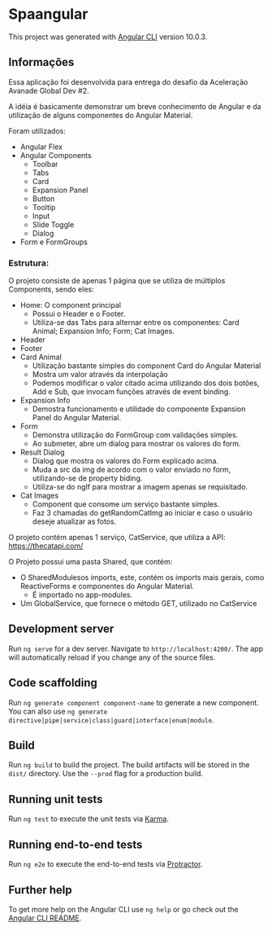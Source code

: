 # Spaangular

This project was generated with [Angular CLI](https://github.com/angular/angular-cli) version 10.0.3.

## Informações
Essa aplicação foi desenvolvida para entrega do desafio da Aceleração Avanade Global Dev #2.

A idéia é basicamente demonstrar um breve conhecimento de Angular e da utilização de alguns componentes do Angular Material.

Foram utilizados:
* Angular Flex
* Angular Components
    * Toolbar
    * Tabs
    * Card
    * Expansion Panel
    * Button
    * Tooltip
    * Input
    * Slide Toggle
    * Dialog
* Form e FormGroups

### Estrutura:

O projeto consiste de apenas 1 página que se utiliza de múltiplos Components, sendo eles:
* Home: O component principal
    * Possui o Header e o Footer.
    * Utiliza-se das Tabs para alternar entre os componentes: Card Animal; Expansion Info; Form; Cat Images.
* Header
* Footer
* Card Animal
    * Utilização bastante simples do component Card do Angular Material
    * Mostra um valor através da interpolação
    * Podemos modificar o valor citado acima utilizando dos dois botões, Add e Sub, que invocam funções através de event binding.
* Expansion Info
    * Demostra funcionamento e utilidade do componente Expansion Panel do Angular Material.
* Form
    * Demonstra utilização do FormGroup com validações simples.
    * Ao submeter, abre um dialog para mostrar os valores do form.
* Result Dialog
    * Dialog que mostra os valores do Form explicado acima.
    * Muda a src da img de acordo com o valor enviado no form, utilizando-se de property biding.
    * Utiliza-se do ngIf para mostrar a imagem apenas se requisitado.
* Cat Images
    * Component que consome um serviço bastante simples.
    * Faz 3 chamadas do getRandomCatImg ao iniciar e caso o usuário deseje atualizar as fotos.

O projeto contém apenas 1 serviço, CatService, que utiliza a API: https://thecatapi.com/

O Projeto possui uma pasta Shared, que contém:
* O SharedModulesos imports, este, contém os imports mais gerais, como ReactiveForms e componentes do Angular Material.
    * É importado no app-modules. 
* Um GlobalService, que fornece o método GET, utilizado no CatService

## Development server

Run `ng serve` for a dev server. Navigate to `http://localhost:4200/`. The app will automatically reload if you change any of the source files.

## Code scaffolding

Run `ng generate component component-name` to generate a new component. You can also use `ng generate directive|pipe|service|class|guard|interface|enum|module`.

## Build

Run `ng build` to build the project. The build artifacts will be stored in the `dist/` directory. Use the `--prod` flag for a production build.

## Running unit tests

Run `ng test` to execute the unit tests via [Karma](https://karma-runner.github.io).

## Running end-to-end tests

Run `ng e2e` to execute the end-to-end tests via [Protractor](http://www.protractortest.org/).

## Further help

To get more help on the Angular CLI use `ng help` or go check out the [Angular CLI README](https://github.com/angular/angular-cli/blob/master/README.md).
